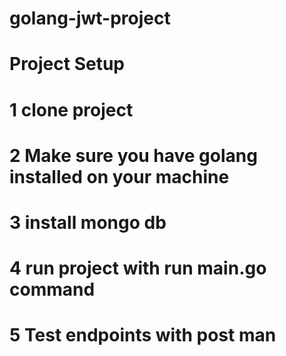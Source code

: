 # golang-jwt-project


# Project Setup

# 1 clone project

# 2 Make sure you have golang installed on your machine

# 3 install mongo db

# 4 run project with run main.go command

# 5 Test endpoints with post man